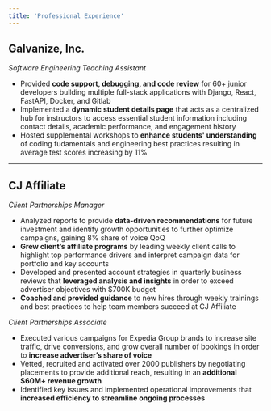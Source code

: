 ```yaml
---
title: 'Professional Experience'
---
```


## Galvanize, Inc.
_Software Engineering Teaching Assistant_
- Provided **code support, debugging, and code review** for 60+ junior developers building multiple full-stack applications with Django, React, FastAPI, Docker, and Gitlab
- Implemented a **dynamic student details page** that acts as a centralized hub for instructors to access essential student information including contact details, academic performance, and engagement history
- Hosted supplemental workshops to **enhance students' understanding** of coding fudamentals and engineering best practices resulting in average test scores increasing by 11%

---

## CJ Affiliate
_Client Partnerships Manager_
- Analyzed reports to provide **data-driven recommendations** for future investment and identify growth opportunities to further optimize campaigns, gaining 8% share of voice QoQ
- **Grew client’s affiliate programs** by leading weekly client calls to highlight top performance drivers and interpret campaign data for portfolio and key accounts
- Developed and presented account strategies in quarterly business reviews that **leveraged analysis and insights** in order to exceed advertiser objectives with $700K budget
- **Coached and provided guidance** to new hires through weekly trainings and best practices to help team members succeed at CJ Affiliate

_Client Partnerships Associate_
- Executed various campaigns for Expedia Group brands to increase site traffic, drive conversions, and grow overall number of bookings in order to **increase advertiser’s share of voice**
- Vetted, recruited and activated over 2000 publishers by negotiating placements to provide additional reach, resulting in an **additional $60M+ revenue growth**
- Identified key issues and implemented operational improvements that **increased efficiency to streamline ongoing processes**

